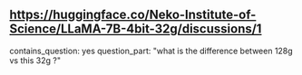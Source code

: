 ## https://huggingface.co/Neko-Institute-of-Science/LLaMA-7B-4bit-32g/discussions/1

contains_question: yes
question_part: "what is the difference between 128g vs this 32g ?"